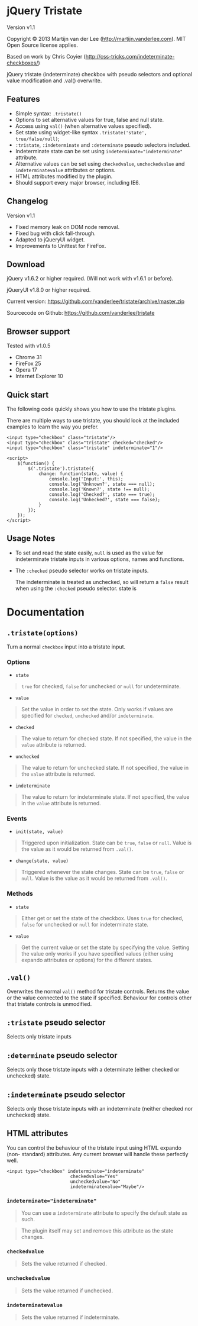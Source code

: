 jQuery Tristate
===============
Version v1.1

Copyright &copy; 2013 Martijn van der Lee (http://martijn.vanderlee.com).
MIT Open Source license applies.

Based on work by Chris Coyier (http://css-tricks.com/indeterminate-checkboxes/)

jQuery tristate (indeterminate) checkbox with pseudo selectors and optional
value modification and .val() overwrite.

Features
--------
-	Simple syntax: `.tristate()`
-	Options to set alternative values for true, false and null state.
-	Access using `val()` (when alternative values specified).
-	Set state using widget-like syntax `.tristate('state', true/false/null)`;
-	`:tristate`, `:indeterminate` and `:determinate` pseudo selectors included.
-	Indeterminate state can be set using `indeterminate="indeterminate"`
	attribute.
-	Alternative values can be set using `checkedvalue`, `uncheckedvalue` and
	`indeterminatevalue` attributes or options.
-	HTML attributes modified by the plugin.
-	Should support every major browser, including IE6.

Changelog
-----------
Version v1.1

-	Fixed memory leak on DOM node removal.
-	Fixed bug with click fall-through.
-	Adapted to jQueryUI widget.
-	Improvements to Unittest for FireFox.

Download
--------
jQuery v1.6.2 or higher required. (Will not work with v1.6.1 or before).

jQueryUI v1.8.0 or higher required.

Current version: https://github.com/vanderlee/tristate/archive/master.zip

Sourcecode on Github: https://github.com/vanderlee/tristate

Browser support
---------------
Tested with v1.0.5

-	Chrome 31
-	FireFox 25
-	Opera 17
-	Internet Explorer 10

Quick start
-----------
The following code quickly shows you how to use the tristate plugins.

There are multiple ways to use tristate, you should look at the included
examples to learn the way you prefer.

	<input type="checkbox" class="tristate"/>
	<input type="checkbox" class="tristate" checked="checked"/>
	<input type="checkbox" class="tristate" indeterminate="1"/>

	<script>
		$(function() {
			$('.tristate').tristate({
				change: function(state, value) {
					console.log('Input:', this);
					console.log('Unknown?', state === null);
					console.log('Known?', state !== null);
					console.log('Checked?', state === true);
					console.log('Unhecked?', state === false);
				}
			});
		});
	</script>

Usage Notes
-----------
-	To set and read the state easily, `null` is used as the value for
	indeterminate tristate inputs in various options, names and functions.

-	The `:checked` pseudo selector works on tristate inputs.

	The indeterminate is treated as unchecked, so will return a `false` result
	when using the `:checked` pseudo selector.
	state is

Documentation
=============
`.tristate(options)`
--------------------
Turn a normal `checkbox` input into a tristate input.

### Options

-	`state`

>	`true` for checked, `false` for unchecked or `null` for undeterminate.

-	`value`

>	Set the value in order to set the state. Only works if values are specified
	for `checked`, `unchecked` and/or `indeterminate`.

-	`checked`

>	The value to return for checked state. If not specified, the value in the
	`value` attribute is returned.

-	`unchecked`

>	The value to return for unchecked state. If not specified, the value in the
	`value` attribute is returned.

-	`indeterminate`

>	The value to return for indeterminate state. If not specified, the value in
	the	`value` attribute is returned.


### Events

-	`init(state, value)`

>	Triggered upon initialization.
	State can be `true`, `false` or `null`. Value is the value as it would be
	returned from `.val()`.

-	`change(state, value)`

>	Triggered whenever the state changes.
	State can be `true`, `false` or `null`. Value is the value as it would be
	returned from `.val()`.


###	Methods

-	`state`

>	Either get or set the state of the checkbox. Uses `true` for checked,
	`false` for unchecked or `null` for indeterminate state.

-	`value`

>	Get the current value or set the state by specifying the value.
	Setting the value only works if you have specified values (either using
	expando attributes or options) for the different states.

`.val()`
--------
Overwrites the normal `val()` method for tristate controls. Returns the value
or the value connected to the state if specified.
Behaviour for controls other that tristate controls is unmodified.

`:tristate` pseudo selector
---------------------------
Selects only tristate inputs

`:determinate` pseudo selector
------------------------------
Selects only those tristate inputs with a determinate (either checked or
unchecked) state.

`:indeterminate` pseudo selector
--------------------------------
Selects only those tristate inputs with an indeterminate (neither checked
nor unchecked) state.

HTML attributes
---------------
You can control the behaviour of the tristate input using HTML expando (non-
standard) attributes. Any current browser will handle these perfectly well.

	<input type="checkbox" indeterminate="indeterminate"
							checkedvalue="Yes"
							uncheckedvalue="No"
							indeterminatevalue="Maybe"/>

### `indeterminate="indeterminate"`
>	You can use a `indeterminate` attribute to specify the default state as such.

>	The plugin itself may set and remove this attribute as the state changes.

### `checkedvalue`
>	Sets the value returned if checked.

### `uncheckedvalue`
>	Sets the value returned if unchecked.

### `indeterminatevalue`
>	Sets the value returned if indeterminate.